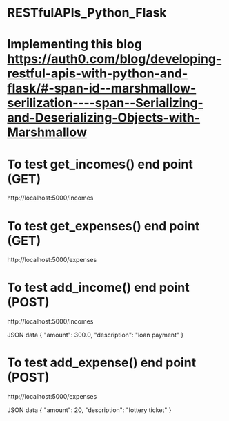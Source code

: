 # RESTfulAPIs_Python_Flask

# Implementing this blog https://auth0.com/blog/developing-restful-apis-with-python-and-flask/#-span-id--marshmallow-serilization----span--Serializing-and-Deserializing-Objects-with-Marshmallow

# To test get_incomes() end point (GET)
http://localhost:5000/incomes
  
  
# To test get_expenses() end point (GET)
http://localhost:5000/expenses
  
  
# To test add_income() end point (POST)
http://localhost:5000/incomes
  
  JSON data 
  {
         "amount": 300.0,
        "description": "loan payment"
  }

# To test add_expense() end point (POST)
http://localhost:5000/expenses
  
  JSON data 
  {
     "amount": 20,
      "description": "lottery ticket"
  }
  
  
